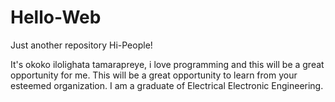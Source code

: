 # Hello-Web
Just another repository
Hi-People!

It's okoko ilolighata tamarapreye, i love programming and this will be a great opportunity for me. 
This will be a great opportunity to learn from your esteemed organization. I am a graduate of Electrical Electronic Engineering.
